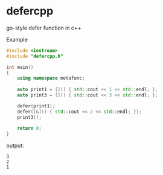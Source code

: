 # defercpp

go-style defer function in c++

Example
```cpp
#include <iostream>
#include "defercpp.h"

int main()
{
    using namespace metafunc;
    
    auto print1 = []() { std::cout << 1 << std::endl; };
    auto print3 = []() { std::cout << 3 << std::endl; };

    defer(print1);
    defer([&]() { std::cout << 2 << std::endl; });
    print3();
    
    return 0;
}
```


output:
```
3
2
1
```
